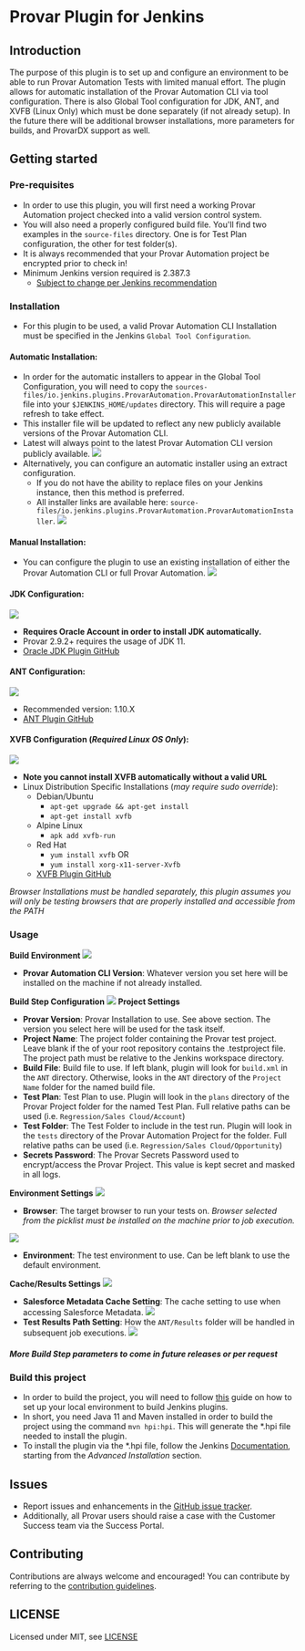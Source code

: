 # Provar Plugin for Jenkins
## Introduction
The purpose of this plugin is to set up and configure an environment to be able to 
run Provar Automation Tests with limited manual effort.
The plugin allows for automatic installation of the Provar Automation CLI via tool configuration. 
There is also Global Tool configuration for JDK, ANT, and XVFB (Linux Only) which must be done separately (if not already setup).
In the future there will be additional browser installations, more parameters for builds, and ProvarDX support as well.
## Getting started
### Pre-requisites
- In order to use this plugin, you will first need a working Provar Automation project checked into a valid version control system.
- You will also need a properly configured build file. You'll find two examples in the `source-files` directory. One is for Test Plan configuration, the other for test folder(s).
- It is always recommended that your Provar Automation project be encrypted prior to check in!
- Minimum Jenkins version required is 2.387.3
  - [Subject to change per Jenkins recommendation](https://www.jenkins.io/doc/developer/plugin-development/choosing-jenkins-baseline/#changing-the-minimum-required-version)
### Installation
- For this plugin to be used, a valid Provar Automation CLI Installation must be specified in the Jenkins `Global Tool Configuration`.

#### Automatic Installation:
- In order for the automatic installers to appear in the Global Tool Configuration, you will need to copy the `sources-files/io.jenkins.plugins.ProvarAutomation.ProvarAutomationInstaller` file into your `$JENKINS_HOME/updates` directory. This will require a page refresh to take effect.
- This installer file will be updated to reflect any new publicly available versions of the Provar Automation CLI.
- Latest will always point to the latest Provar Automation CLI version publicly available.
![](docs/images/automatic.png)
- Alternatively, you can configure an automatic installer using an extract configuration.
  - If you do not have the ability to replace files on your Jenkins instance, then this method is preferred.
  - All installer links are available here: `source-files/io.jenkins.plugins.ProvarAutomation.ProvarAutomationInstaller`.
  ![](docs/images/automatic_with_url.png)
#### Manual Installation:
- You can configure the plugin to use an existing installation of either the Provar Automation CLI or full Provar Automation.
![](docs/images/manual.png)

#### JDK Configuration:
![](docs/images/jdk_config.png)
- **Requires Oracle Account in order to install JDK automatically.**
- Provar 2.9.2+ requires the usage of JDK 11.
- [Oracle JDK Plugin GitHub](https://github.com/jenkinsci/jdk-tool-plugin/)

#### ANT Configuration:
![](docs/images/ant_config.png)
- Recommended version: 1.10.X
- [ANT Plugin GitHub](https://github.com/jenkinsci/ant-plugin)

#### XVFB Configuration (_Required Linux OS Only_):
![](docs/images/xvfb-build.png)
- **Note you cannot install XVFB automatically without a valid URL**
- Linux Distribution Specific Installations (_may require sudo override_):
  - Debian/Ubuntu
    - `apt-get upgrade && apt-get install`
    - `apt-get install xvfb`
  - Alpine Linux
    - `apk add xvfb-run`
  - Red Hat
    - `yum install xvfb` 
OR 
    - `yum install xorg-x11-server-Xvfb` 
  - [XVFB Plugin GitHub](https://github.com/jenkinsci/xvfb-plugin)

_Browser Installations must be handled separately, this plugin assumes you will only be testing browsers that are properly installed and accessible from the PATH_
### Usage
**Build Environment**
![](docs/images/build_environment.png)
- **Provar Automation CLI Version**: Whatever version you set here will be installed on the machine if not already installed.

**Build Step Configuration**
![](docs/images/build_step.png)
**Project Settings**
- **Provar Version**: Provar Installation to use. See above section. The version you select here will be used for the task itself.
- **Project Name**: The project folder containing the Provar test project. Leave blank if the of your root repository contains the .testproject file. The project path must be relative to the Jenkins workspace directory.
- **Build File**: Build file to use. If left blank, plugin will look for `build.xml` in the `ANT` directory. Otherwise, looks in the `ANT`
directory of the `Project Name` folder for the named build file.
- **Test Plan**: Test Plan to use. Plugin will look in the `plans` directory of the Provar Project folder for the named Test Plan. Full relative paths can be used (i.e. `Regression/Sales Cloud/Account`)
- **Test Folder**: The Test Folder to include in the test run. Plugin will look in the `tests` directory of the Provar Automation Project for the folder. Full relative paths can be used (i.e. `Regression/Sales Cloud/Opportunity`)
- **Secrets Password**: The Provar Secrets Password used to encrypt/access the Provar Project. This value is kept secret and masked in all logs.

**Environment Settings**
![](docs/images/build_step_advanced.png)

- **Browser**: The target browser to run your tests on. _Browser selected from the picklist must be installed on the machine prior to job execution._

![](docs/images/browser_picklist.png)
- **Environment**: The test environment to use. Can be left blank to use the default environment.

**Cache/Results Settings**
![](docs/images/cache_results.png)
- **Salesforce Metadata Cache Setting**: The cache setting to use when accessing Salesforce Metadata.
![](docs/images/metadata_cache_setting.png)
- **Test Results Path Setting**: How the `ANT/Results` folder will be handled in subsequent job executions.
![](docs/images/results_folder_handling.png)
#### _More Build Step parameters to come in future releases or per request_
### Build this project
- In order to build the project, you will need to follow [this](https://www.jenkins.io/doc/developer/tutorial/prepare/) guide on how to set up your local environment to build Jenkins plugins.
- In short, you need Java 11 and Maven installed in order to build the project using the command `mvn hpi:hpi`. This will generate the *.hpi file needed to install the plugin.
- To install the plugin via the *.hpi file, follow the Jenkins [Documentation](https://www.jenkins.io/doc/book/managing/plugins/), starting from the *Advanced Installation* section.
## Issues
- Report issues and enhancements in the [GitHub issue tracker](https://https://github.com/mrdailey99/provar-automation-jenkins/issues).
- Additionally, all Provar users should raise a case with the Customer Success team via the Success Portal.
## Contributing
Contributions are always welcome and encouraged! You can contribute by referring to the [contribution guidelines](https://github.com/jenkinsci/.github/blob/master/CONTRIBUTING.md).
## LICENSE
Licensed under MIT, see [LICENSE](LICENSE.md)
